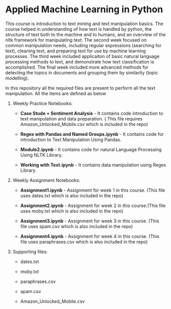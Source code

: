 # Applied Machine Learning in Python
 
This course is introduction to text mining and text manipulation basics. The course helped in understanding of how text is handled by python, the structure of text both to the machine and to humans, and an overview of the nltk framework for manipulating text. The second week focused on common manipulation needs, including regular expressions (searching for text), cleaning text, and preparing text for use by machine learning processes. The third week included applicaiton of basic natural language processing methods to text, and demonstrate how text classification is accomplished. The final week included more advanced methods for detecting the topics in documents and grouping them by similarity (topic modelling). 

In this repository all the required files are present to perform all the text manipulation. All the items are defined as below

1. Weekly Practice Notebooks:

    - **Case Stude + Sentiment Analysis** - It contains code introduction to text manipulation and data preparation. ( This file requires Amazon_Unlocked_Mobile.csv which is included in the repo)

    - **Regex with Pandas and Named Groups.ipynb** - It contains code for introduction to Text Manipulation Using Pandas. 

    - **Module2.ipynb** - It contains code for natural Language Processing Using NLTK Library.
    
    - **Working with Text.ipynb** - It contains data manipulation using Regex Library. 
    
2. Weekly Assignment Notebooks:
    - **Assignment1.ipynb** - Assignment for week 1 in this course. (This file uses dates.txt which is also included in the repo)

    - **Assignment2.ipynb** - Assignment for week 2 in this course.(This file uses moby.txt which is also included in the repo)

    - **Assignment3.ipynb** - Assignment for week 3 in this course. (This file uses spam.csv which is also included in the repo)

    - **Assignment4.ipynb** - Assignment for week 4 in this course. (This file uses paraphrases.csv which is also included in the repo)

3. Supporting files:

    - dates.txt

    - moby.txt

    - paraphrases.csv
    
    - apam.csv
    
    - Amazon_Unlocked_Mobile.csv



```python

```
